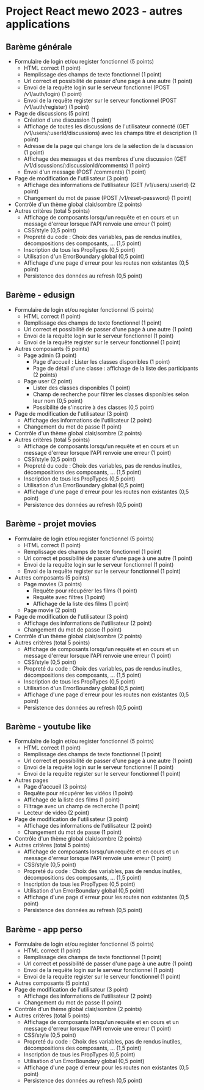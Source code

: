 # Project React mewo 2023 - autres applications
## Barème générale

- Formulaire de login et/ou register fonctionnel (5 points)
  - HTML correct (1 point)
  - Remplissage des champs de texte fonctionnel (1 point)
  - Url correct et possibilité de passer d'une page à une autre (1 point)
  - Envoi de la requête login sur le serveur fonctionnel (POST /v1/auth/login) (1 point)
  - Envoi de la requête register sur le serveur fonctionnel (POST /v1/auth/register) (1 point)
- Page de discussions (5 point)
  - Création d'une discussion (1 point)
  - Affichage de toutes les discussions de l'utilisateur connecté (GET /v1/users/:userId/discussions) avec les champs titre et description (1 point)
  - Adresse de la page qui change lors de la sélection de la discussion (1 point)
  - Affichage des messages et des membres d'une discussion (GET /v1/discussions/:discussionId/comments) (1 point)
  - Envoi d'un message (POST /comments) (1 point)
- Page de modification de l'utilisateur (3 point)
  - Affichage des informations de l'utilisateur (GET /v1/users/:userId) (2 point)
  - Changement du mot de passe (POST /v1/reset-password) (1 point)
- Contrôle d'un thème global clair/sombre (2 points)
- Autres critères (total 5 points)
  - Affichage de composants lorsqu'un requête et en cours et un message d'erreur lorsque l'API renvoie une erreur (1 point)
  - CSS/style (0,5 point)
  - Propreté du code : Choix des variables, pas de rendus inutiles, décompositions des composants, ... (1,5 point)
  - Inscription de tous les PropTypes (0,5 point)
  - Utilisation d'un ErrorBoundary global (0,5 point)
  - Affichage d'une page d'erreur pour les routes non existantes (0,5 point)
  - Persistence des données au refresh (0,5 point)

## Barème - edusign

- Formulaire de login et/ou register fonctionnel (5 points)
  - HTML correct (1 point)
  - Remplissage des champs de texte fonctionnel (1 point)
  - Url correct et possibilité de passer d'une page à une autre (1 point)
  - Envoi de la requête login sur le serveur fonctionnel (1 point)
  - Envoi de la requête register sur le serveur fonctionnel (1 point)
- Autres composants (5 points)
  - Page admin (3 point)
    - Page d'accueil : Lister les classes disponibles (1 point)
    - Page de détail d'une classe : affichage de la liste des participants (2 points)
  - Page user (2 point)
    - Lister des classes disponibles (1 point)
    - Champ de recherche pour filtrer les classes disponibles selon leur nom (0,5 point)
    - Possibilité de s'inscrire à des classes (0,5 point)
- Page de modification de l'utilisateur (3 point)
  - Affichage des informations de l'utilisateur (2 point)
  - Changement du mot de passe (1 point)
- Contrôle d'un thème global clair/sombre (2 points)
- Autres critères (total 5 points)
  - Affichage de composants lorsqu'un requête et en cours et un message d'erreur lorsque l'API renvoie une erreur (1 point)
  - CSS/style (0,5 point)
  - Propreté du code : Choix des variables, pas de rendus inutiles, décompositions des composants, ... (1,5 point)
  - Inscription de tous les PropTypes (0,5 point)
  - Utilisation d'un ErrorBoundary global (0,5 point)
  - Affichage d'une page d'erreur pour les routes non existantes (0,5 point)
  - Persistence des données au refresh (0,5 point)

## Barème - projet movies

- Formulaire de login et/ou register fonctionnel (5 points)
  - HTML correct (1 point)
  - Remplissage des champs de texte fonctionnel (1 point)
  - Url correct et possibilité de passer d'une page à une autre (1 point)
  - Envoi de la requête login sur le serveur fonctionnel (1 point)
  - Envoi de la requête register sur le serveur fonctionnel (1 point)
- Autres composants (5 points)
  - Page movies (3 points)
    - Requête pour récupérer les films (1 point)
    - Requête avec filtres (1 point)
    - Affichage de la liste des films (1 point)
  - Page movie (2 point)
- Page de modification de l'utilisateur (3 point)
  - Affichage des informations de l'utilisateur (2 point)
  - Changement du mot de passe (1 point)
- Contrôle d'un thème global clair/sombre (2 points)
- Autres critères (total 5 points)
  - Affichage de composants lorsqu'un requête et en cours et un message d'erreur lorsque l'API renvoie une erreur (1 point)
  - CSS/style (0,5 point)
  - Propreté du code : Choix des variables, pas de rendus inutiles, décompositions des composants, ... (1,5 point)
  - Inscription de tous les PropTypes (0,5 point)
  - Utilisation d'un ErrorBoundary global (0,5 point)
  - Affichage d'une page d'erreur pour les routes non existantes (0,5 point)
  - Persistence des données au refresh (0,5 point)

## Barème - youtube like

- Formulaire de login et/ou register fonctionnel (5 points)
  - HTML correct (1 point)
  - Remplissage des champs de texte fonctionnel (1 point)
  - Url correct et possibilité de passer d'une page à une autre (1 point)
  - Envoi de la requête login sur le serveur fonctionnel (1 point)
  - Envoi de la requête register sur le serveur fonctionnel (1 point)
- Autres pages
   - Page d'accueil (3 points)
    - Requête pour récupérer les vidéos (1 point)
    - Affichage de la liste des films (1 point)
    - Filtrage avec un champ de recherche (1 point)
  - Lecteur de vidéo (2 point)
- Page de modification de l'utilisateur (3 point)
  - Affichage des informations de l'utilisateur (2 point)
  - Changement du mot de passe (1 point)
- Contrôle d'un thème global clair/sombre (2 points)
- Autres critères (total 5 points)
  - Affichage de composants lorsqu'un requête et en cours et un message d'erreur lorsque l'API renvoie une erreur (1 point)
  - CSS/style (0,5 point)
  - Propreté du code : Choix des variables, pas de rendus inutiles, décompositions des composants, ... (1,5 point)
  - Inscription de tous les PropTypes (0,5 point)
  - Utilisation d'un ErrorBoundary global (0,5 point)
  - Affichage d'une page d'erreur pour les routes non existantes (0,5 point)
  - Persistence des données au refresh (0,5 point)

## Barème - app perso

- Formulaire de login et/ou register fonctionnel (5 points)
  - HTML correct (1 point)
  - Remplissage des champs de texte fonctionnel (1 point)
  - Url correct et possibilité de passer d'une page à une autre (1 point)
  - Envoi de la requête login sur le serveur fonctionnel (1 point)
  - Envoi de la requête register sur le serveur fonctionnel (1 point)
- Autres composants (5 points)
- Page de modification de l'utilisateur (3 point)
  - Affichage des informations de l'utilisateur (2 point)
  - Changement du mot de passe (1 point)
- Contrôle d'un thème global clair/sombre (2 points)
- Autres critères (total 5 points)
  - Affichage de composants lorsqu'un requête et en cours et un message d'erreur lorsque l'API renvoie une erreur (1 point)
  - CSS/style (0,5 point)
  - Propreté du code : Choix des variables, pas de rendus inutiles, décompositions des composants, ... (1,5 point)
  - Inscription de tous les PropTypes (0,5 point)
  - Utilisation d'un ErrorBoundary global (0,5 point)
  - Affichage d'une page d'erreur pour les routes non existantes (0,5 point)
  - Persistence des données au refresh (0,5 point)


